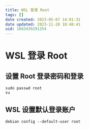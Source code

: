 ```yaml
---
title: WSL 登录 Root
tags: []
date created: 2023-05-07 14:01:31
date updated: 2023-11-28 10:48:41
uid: 1683439291254
---
```


# WSL 登录 Root

## 设置 Root 登录密码和登录

```shell
sudo passwd root
su
```

## WSL 设置默认登录账户

```shell
debian config --default-user root
```
